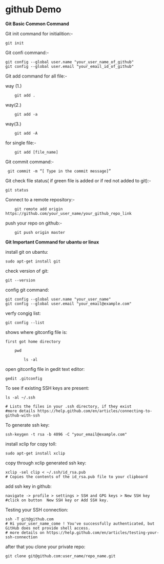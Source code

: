 # github Demo

**Git Basic Common Command**

Git init command for initialition:-

    git init
    
Git confi command:-

    git config --global user.name "your_user_name_of_github"
    git config --global user.email "your_email_id_of_github"
    
Git add command for all file:-

   way (1.)
   
        git add .
     
   way(2.)
   
        git add -a
        
   way(3.)
   
        git add -A
    
 for single file:-
 
        git add [file_name]

Git commit command:-
    
     git commit -m “[ Type in the commit message]”
     
Git check file status( if green file is added or if red not added to git):-

    git status

Connect to a remote repository:-

        git remote add origin https://github.com/your_user_name/your_github_repo_link


push your repo on github:-

        git push origin master


**Git Important Command for ubantu or linux**

install git on ubantu:

    sudo apt-get install git

check version of git:

    git --version

config git command:

    git config --global user.name "your_user_name"
    git config --global user.email "your_email@example.com"

verfy congig list:

    git config --list

shows where gitconfig file is:

    first got home directory
    
        pwd
        
            ls -al


open gitconfig file in gedit text editor:

    gedit .gitconfig

To see if existing SSH keys are present:

    ls -al ~/.ssh
    
    # Lists the files in your .ssh directory, if they exist
    #more details https://help.github.com/en/articles/connecting-to-github-with-ssh

To generate ssh key:

    ssh-keygen -t rsa -b 4096 -C "your_email@example.com"

install xclip for copy toll:

    sudo apt-get install xclip

copy through xclip generated ssh key:

    xclip -sel clip < ~/.ssh/id_rsa.pub
    # Copies the contents of the id_rsa.pub file to your clipboard

add ssh key in github:

    navigate -> profile > settings > SSH and GPG keys > New SSH key
    #click on button  New SSH key or Add SSH key.


Testing your SSH connection:

    ssh -T git@github.com
    # Hi your_user_name_come ! You've successfully authenticated, but GitHub does not provide shell access.
    # more details on https://help.github.com/en/articles/testing-your-ssh-connection

after that you clone your private repo:

    git clone git@github.com:user_name/repo_name.git
